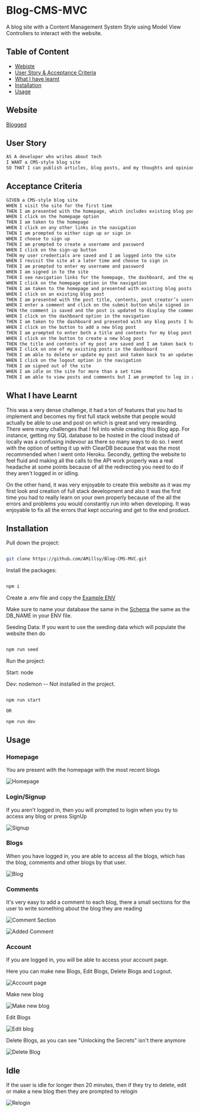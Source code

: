 # Blog-CMS-MVC

A blog site with a Content Management System Style using Model View Controllers to interact with the website.

## Table of Content

- [Webiste](#walkthough)
- [User Story & Acceptance Criteria](#user-story)
- [What I have learnt](#what-i-have-learnt)
- [Installation](#installation)
- [Usage](#usage)

## Website

[Blogged](https://blogged-493c75ec6321.herokuapp.com/)

## User Story

```md
AS A developer who writes about tech
I WANT a CMS-style blog site
SO THAT I can publish articles, blog posts, and my thoughts and opinions
```

## Acceptance Criteria

```md
GIVEN a CMS-style blog site
WHEN I visit the site for the first time
THEN I am presented with the homepage, which includes existing blog posts if any have been posted; navigation links for the homepage and the dashboard; and the option to log in
WHEN I click on the homepage option
THEN I am taken to the homepage
WHEN I click on any other links in the navigation
THEN I am prompted to either sign up or sign in
WHEN I choose to sign up
THEN I am prompted to create a username and password
WHEN I click on the sign-up button
THEN my user credentials are saved and I am logged into the site
WHEN I revisit the site at a later time and choose to sign in
THEN I am prompted to enter my username and password
WHEN I am signed in to the site
THEN I see navigation links for the homepage, the dashboard, and the option to log out
WHEN I click on the homepage option in the navigation
THEN I am taken to the homepage and presented with existing blog posts that include the post title and the date created
WHEN I click on an existing blog post
THEN I am presented with the post title, contents, post creator’s username, and date created for that post and have the option to leave a comment
WHEN I enter a comment and click on the submit button while signed in
THEN the comment is saved and the post is updated to display the comment, the comment creator’s username, and the date created
WHEN I click on the dashboard option in the navigation
THEN I am taken to the dashboard and presented with any blog posts I have already created and the option to add a new blog post
WHEN I click on the button to add a new blog post
THEN I am prompted to enter both a title and contents for my blog post
WHEN I click on the button to create a new blog post
THEN the title and contents of my post are saved and I am taken back to an updated dashboard with my new blog post
WHEN I click on one of my existing posts in the dashboard
THEN I am able to delete or update my post and taken back to an updated dashboard
WHEN I click on the logout option in the navigation
THEN I am signed out of the site
WHEN I am idle on the site for more than a set time
THEN I am able to view posts and comments but I am prompted to log in again before I can add, update, or delete posts
```

## What I have Learnt

This was a very dense challenge, it had a ton of features that you had to implement and becomes my first full stack website that people would actually be able to use and post on which is great and very rewarding. There were many challenges that I fell into while creating this Blog app. For instance, getting my SQL database to be hosted in the cloud instead of locally was a confusing indevour as there so many ways to do so. I went with the option of setting it up with ClearDB because that was the most recommended when I went onto Heroku. Secondly, getting the website to feel fluid and making all the calls to the API work properly was a real headache at some points because of all the redirecting you need to do if they aren't logged in or idling.

On the other hand, it was very enjoyable to create this website as it was my first look and creation of full stack development and also it was the first time you had to really learn on your own properly because of the all the errors and problems you would constantly run into when developing. It was enjoyable to fix all the errors that kept occuring and get to the end product.

## Installation

Pull down the project:

```bash

git clone https://github.com/AMillsy/Blog-CMS-MVC.git

```

Install the packages:

```bash

npm i

```

Create a .env file and copy the [Example ENV](./env.EXAMPLE)

Make sure to name your database the same in the [Schema](./db/schema.sql) the same as the DB_NAME in your ENV file.

Seeding Data:
If you want to use the seeding data which will populate the website then do

```bash

npm run seed

```

Run the project:

Start: node

Dev: nodemon -- Not installed in the project.

```bash

npm run start

OR

npm run dev

```

## Usage

### Homepage

You are present with the homepage with the most recent blogs

![Homepage](./README_IMAGES/homepage.png)

### Login/Signup

If you aren't logged in, then you will prompted to login when you try to access any blog or press SignUp

![Signup](./README_IMAGES/SignUp.png)

### Blogs

When you have logged in, you are able to access all the blogs, which has the blog, comments and other blogs by that user.

![Blog](./README_IMAGES/blog.png)

### Comments

It's very easy to add a comment to each blog, there a small sections for the user to write something about the blog they are reading

![Comment Section](./README_IMAGES/commentSection.png)

![Added Comment](./README_IMAGES/add%20comment.png)

### Account

If you are logged in, you will be able to access your account page.

Here you can make new Blogs, Edit Blogs, Delete Blogs and Logout.

![Account page](./README_IMAGES/account.png)

Make new blog

![Make new blog](./README_IMAGES/newBlog.png)

Edit Blogs

![Edit blog](./README_IMAGES/EditBlog.png)

Delete Blogs, as you can see "Unlocking the Secrets" isn't there anymore

![Delete Blog](./README_IMAGES/deleteblog.png)

## Idle

If the user is idle for longer then 20 minutes, then if they try to delete, edit or make a new blog then they are prompted to relogin

![Relogin](./README_IMAGES/relogin.png)
